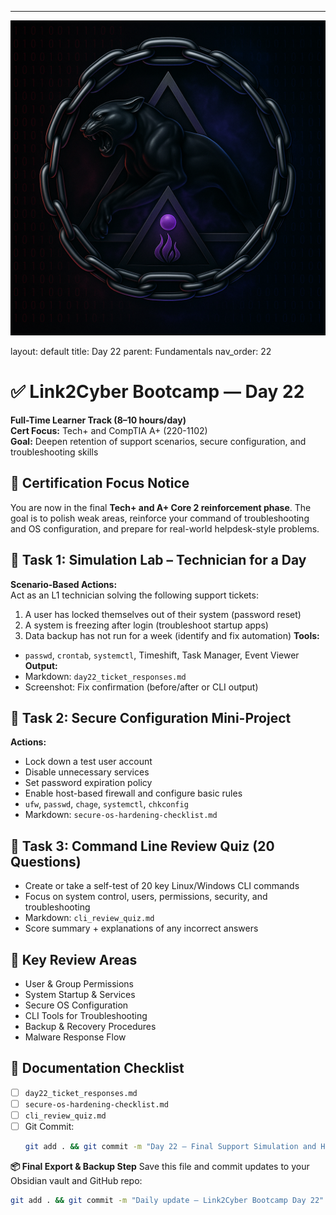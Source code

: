 ---
![Panther Icon](/assets/icons/icon-cyber-panther.png)

layout: default
title: Day 22
parent: Fundamentals
nav_order: 22

# ✅ Link2Cyber Bootcamp — Day 22
**Full-Time Learner Track (8–10 hours/day)**  
**Cert Focus:** Tech+ and CompTIA A+ (220-1102)  
**Goal:** Deepen retention of support scenarios, secure configuration, and troubleshooting skills
## 🎯 Certification Focus Notice
You are now in the final **Tech+ and A+ Core 2 reinforcement phase**. The goal is to polish weak areas, reinforce your command of troubleshooting and OS configuration, and prepare for real-world helpdesk-style problems.
## 🧪 Task 1: Simulation Lab – Technician for a Day
**Scenario-Based Actions:**  
Act as an L1 technician solving the following support tickets:
1. A user has locked themselves out of their system (password reset)
2. A system is freezing after login (troubleshoot startup apps)
3. Data backup has not run for a week (identify and fix automation)
**Tools:**  
- `passwd`, `crontab`, `systemctl`, Timeshift, Task Manager, Event Viewer
**Output:**  
- Markdown: `day22_ticket_responses.md`  
- Screenshot: Fix confirmation (before/after or CLI output)
## 🔐 Task 2: Secure Configuration Mini-Project
**Actions:**  
- Lock down a test user account  
- Disable unnecessary services  
- Set password expiration policy  
- Enable host-based firewall and configure basic rules
- `ufw`, `passwd`, `chage`, `systemctl`, `chkconfig`
- Markdown: `secure-os-hardening-checklist.md`
## 🧾 Task 3: Command Line Review Quiz (20 Questions)
- Create or take a self-test of 20 key Linux/Windows CLI commands  
- Focus on system control, users, permissions, security, and troubleshooting
- Markdown: `cli_review_quiz.md`  
- Score summary + explanations of any incorrect answers
## 🧰 Key Review Areas
- User & Group Permissions  
- System Startup & Services  
- Secure OS Configuration  
- CLI Tools for Troubleshooting  
- Backup & Recovery Procedures  
- Malware Response Flow
## 📁 Documentation Checklist
- [ ] `day22_ticket_responses.md`  
- [ ] `secure-os-hardening-checklist.md`  
- [ ] `cli_review_quiz.md`  
- [ ] Git Commit:
  ```bash
  git add . && git commit -m "Day 22 – Final Support Simulation and Hardening" && git push origin main
  ```
**📦 Final Export & Backup Step**
Save this file and commit updates to your Obsidian vault and GitHub repo:
```bash
git add . && git commit -m "Daily update – Link2Cyber Bootcamp Day 22" && git push origin main
```
